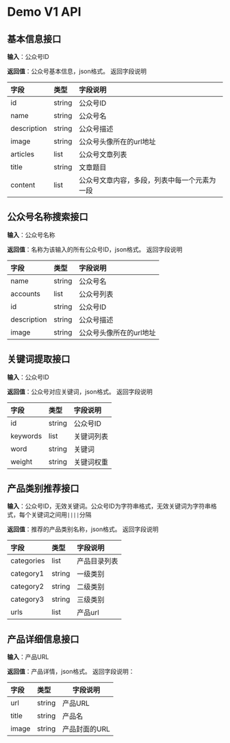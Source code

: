 # Demo V1 API

## 基本信息接口

**输入**：公众号ID

**返回值**：公众号基本信息，json格式。 返回字段说明

| 字段        | 类型   | 字段说明                                     |
|:-------------|:-------|:---------------------------------------------|
| id          | string | 公众号ID                                     |
| name        | string | 公众号名                                     |
| description | string | 公众号描述                                   |
| image       | string | 公众号头像所在的url地址                      |
| articles    | list   | 公众号文章列表                               |
| title       | string | 文章题目                                     |
| content     | list   | 公众号文章内容，多段，列表中每一个元素为一段 |

## 公众号名称搜索接口

**输入**：公众号名称

**返回值**：名称为该输入的所有公众号ID，json格式。 返回字段说明

| 字段        | 类型   | 字段说明                |
|:------------|:-------|:------------------------|
| name        | string | 公众号名                |
| accounts    | list   | 公众号列表              |
| id          | string | 公众号ID                |
| description | string | 公众号描述              |
| image       | string | 公众号头像所在的url地址 |

## 关键词提取接口

**输入**：公众号ID

**返回值**：公众号对应关键词，json格式。 返回字段说明

| 字段     | 类型   | 字段说明   |
|:---------|:-------|:-----------|
| id       | string | 公众号ID   |
| keywords | list   | 关键词列表 |
| word     | string | 关键词     |
| weight   | string | 关键词权重 |

## 产品类别推荐接口

**输入**：公众号ID，无效关键词。公众号ID为字符串格式，无效关键词为字符串格式，每个关键词之间用`||||`分隔

**返回值**：推荐的产品类别名称，json格式。 返回字段说明

| 字段       | 类型   | 字段说明     |
|:-----------|:-------|:-------------|
| categories | list   | 产品目录列表 |
| category1  | string | 一级类别     |
| category2  | string | 二级类别     |
| category3  | string | 三级类别     |
| urls       | list   | 产品url     |

## 产品详细信息接口

**输入**：产品URL

**返回值**：产品详情，json格式。 返回字段说明：

| 字段  | 类型   | 字段说明      |
|:------|:-------|---------------|
| url   | string | 产品URL       |
| title | string | 产品名        |
| image | string | 产品封面的URL |
